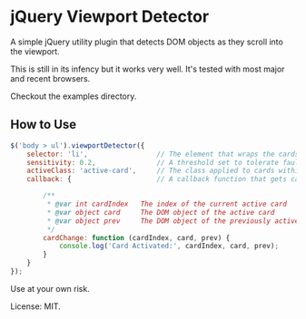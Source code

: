 # jQuery Viewport Detector

A simple jQuery utility plugin that detects DOM objects as they scroll into the viewport.

This is still in its infency but it works very well. It's tested with most major and recent browsers.

Checkout the examples directory.

## How to Use

```javascript
$('body > ul').viewportDetector({
    selector: 'li',                 // The element that wraps the cards
    sensitivity: 0.2,               // A threshold set to tolerate fault (0.2 = 2%)
    activeClass: 'active-card',     // The class applied to cards within the viewport
    callback: {                     // A callback function that gets called on card change

        /**
         * @var int cardIndex   The index of the current active card
         * @var object card     The DOM object of the active card
         * @var object prev     The DOM object of the previously active card
         */
        cardChange: function (cardIndex, card, prev) {
            console.log('Card Activated:', cardIndex, card, prev);
        }
    }
});
```

Use at your own risk.

License: MIT.
